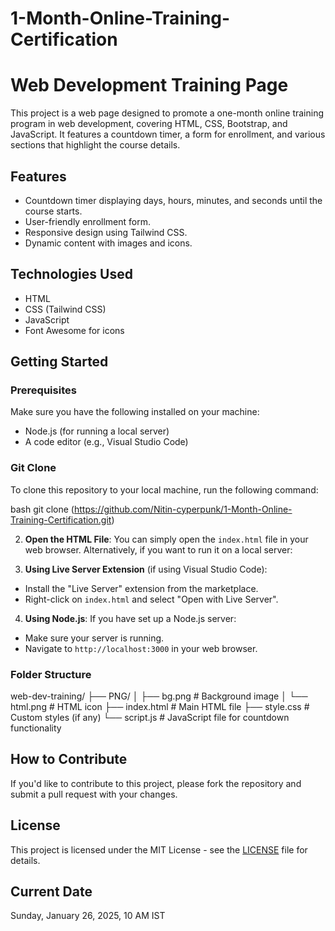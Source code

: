 # 1-Month-Online-Training-Certification
# Web Development Training Page

This project is a web page designed to promote a one-month online training program in web development, covering HTML, CSS, Bootstrap, and JavaScript. It features a countdown timer, a form for enrollment, and various sections that highlight the course details.

## Features

- Countdown timer displaying days, hours, minutes, and seconds until the course starts.
- User-friendly enrollment form.
- Responsive design using Tailwind CSS.
- Dynamic content with images and icons.

## Technologies Used

- HTML
- CSS (Tailwind CSS)
- JavaScript
- Font Awesome for icons

## Getting Started

### Prerequisites

Make sure you have the following installed on your machine:

- Node.js (for running a local server)
- A code editor (e.g., Visual Studio Code)

### Git Clone

To clone this repository to your local machine, run the following command:

bash git clone (https://github.com/Nitin-cyperpunk/1-Month-Online-Training-Certification.git)



2. **Open the HTML File**:
You can simply open the `index.html` file in your web browser. Alternatively, if you want to run it on a local server:

3. **Using Live Server Extension** (if using Visual Studio Code):
- Install the "Live Server" extension from the marketplace.
- Right-click on `index.html` and select "Open with Live Server".

4. **Using Node.js**:
If you have set up a Node.js server:
- Make sure your server is running.
- Navigate to `http://localhost:3000` in your web browser.

### Folder Structure


web-dev-training/
├── PNG/
│ ├── bg.png # Background image
│ └── html.png # HTML icon
├── index.html # Main HTML file
├── style.css # Custom styles (if any)
└── script.js # JavaScript file for countdown functionality

## How to Contribute

If you'd like to contribute to this project, please fork the repository and submit a pull request with your changes.

## License

This project is licensed under the MIT License - see the [LICENSE](LICENSE) file for details.

## Current Date

Sunday, January 26, 2025, 10 AM IST
